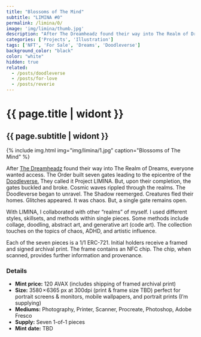 ```yaml
---
title: "Blossoms of The Mind"
subtitle: "LIMINA #0"
permalink: /limina/0/
image: 'img/limina/thumb.jpg'
description: "After The Dreamheadz found their way into The Realm of Dreams, everyone wanted access. The Order built seven gates leading to the epicentre of the Doodleverse. They called it Project LIMINA..."
categories: ['Projects', 'Illustration']
tags: ['NFT', 'For Sale', 'Dreams', 'Doodleverse']
background_color: "black"
color: "white"
hidden: true
related:
  - /posts/doodleverse
  - /posts/for-love
  - /posts/reverie
---
```

# {{ page.title | widont }}
## {{ page.subtitle | widont }}

{% include img.html img="img/limina/1.jpg" caption="Blossoms of The Mind" %}

After [The Dreamheadz](/dreamheadz) found their way into The Realm of Dreams, everyone wanted access. The Order built seven gates leading to the epicentre of the [Doodleverse.](/tags/doodleverse/) They called it Project LIMINA. But, upon their completion, the gates buckled and broke. Cosmic waves rippled through the realms. The Doodleverse began to unravel. The Shadow reemerged. Creatures fled their homes. Glitches appeared. It was chaos. But, a single gate remains open.

With LIMINA, I collaborated with other “realms” of myself. I used different styles, skillsets, and methods within single pieces. Some methods include collage, doodling, abstract art, and generative art (code art). The collection touches on the topics of chaos, ADHD, and artistic influence.

Each of the seven pieces is a 1/1 ERC-721. Initial holders receive a framed and signed archival print. The frame contains an NFC chip. The chip, when scanned, provides further information and provenance.

### Details
- **Mint price:** 120 AVAX (includes shipping of framed archival print)
- **Size:** 3580 × 6365 px at 300dpi (print & frame size TBD) perfect for portrait screens &amp; monitors, mobile wallpapers, and portrait prints (I’m supplying)
- **Mediums:** Photography, Printer, Scanner, Procreate, Photoshop, Adobe Fresco
- **Supply:** Seven 1-of-1 pieces
- **Mint date:** TBD